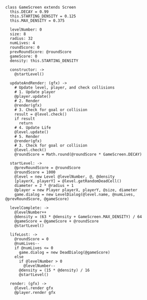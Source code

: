     class GameScreen extends Screen
      this.DECAY = 0.99
      this.STARTING_DENSITY = 0.125
      this.MAX_DENSITY = 0.375

      levelNumber: 0
      size: 8
      radius: 32
      numLives: 4
      roundScore: 0
      prevRoundScore: @roundScore
      gameScore: 0
      density: this.STARTING_DENSITY

      constructor: ->
        @startLevel()

      updateAndRender: (gfx) ->
        # Update level, player, and check collisions
        # 1. Update player
        @player.update()
        # 2. Render
        @render(gfx)
        # 3. Check for goal or collision
        result = @level.check()
        if result
          return
        # 4. Update Life
        @level.update()
        # 5. Render
        @render(gfx)
        # 3. Check for goal or collision
        @level.check()
        @roundScore = Math.round(@roundScore * GameScreen.DECAY)

      startLevel: ->
        @prevRoundScore = @roundScore
        @roundScore = 1000
        @level = new Level @levelNumber, @, @density
        [playerX, playerY] = @level.getRandomDeadCell()
        diameter = 2 * @radius + 1
        @player = new Player playerX, playerY, @size, diameter
        game.dialog = new LevelDialog(@level.name, @numLives, @prevRoundScore, @gameScore)

      levelComplete: ->
        @levelNumber++
        @density = (63 * @density + GameScreen.MAX_DENSITY) / 64
        @gameScore = @gameScore + @roundScore
        @startLevel()

      lifeLost: ->
        @roundScore = 0
        @numLives--
        if @numLives <= 0
          game.dialog = new DeadDialog(@gameScore)
        else
          if @levelNumber > 0
            @levelNumber--
          @density = (15 * @density) / 16
          @startLevel()

      render: (gfx) ->
        @level.render gfx
        @player.render gfx
